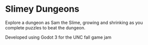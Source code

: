 # Slimey Dungeons

Explore a dungeon as Sam the Slime, growing and shrinking as you complete puzzles to beat the dungeon.

Developed using Godot 3 for the UNC fall game jam
